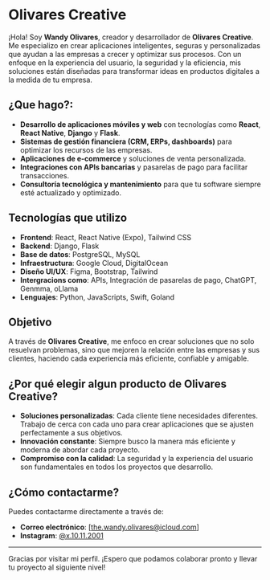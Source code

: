 # Olivares Creative

¡Hola! Soy **Wandy Olivares**, creador y desarrollador de **Olivares Creative**. Me especializo en crear aplicaciones inteligentes, seguras y personalizadas que ayudan a las empresas a crecer y optimizar sus procesos. Con un enfoque en la experiencia del usuario, la seguridad y la eficiencia, mis soluciones están diseñadas para transformar ideas en productos digitales a la medida de tu empresa.

## ¿Que hago?:
- **Desarrollo de aplicaciones móviles y web** con tecnologías como **React**, **React Native**, **Django** y **Flask**.
- **Sistemas de gestión financiera (CRM, ERPs, dashboards)** para optimizar los recursos de las empresas.
- **Aplicaciones de e-commerce** y soluciones de venta personalizada.
- **Integraciones con APIs bancarias** y pasarelas de pago para facilitar transacciones.
- **Consultoría tecnológica y mantenimiento** para que tu software siempre esté actualizado y optimizado.

## Tecnologías que utilizo
- **Frontend**: React, React Native (Expo), Tailwind CSS
- **Backend**: Django, Flask
- **Base de datos**: PostgreSQL, MySQL
- **Infraestructura**: Google Cloud, DigitalOcean 
- **Diseño UI/UX**: Figma, Bootstrap, Tailwind
- **Intergracions como**: APIs, Integración de pasarelas de pago, ChatGPT, Genmma, oLlama
- **Lenguajes**: Python, JavaScripts, Swift, Goland

## Objetivo
A través de **Olivares Creative**, me enfoco en crear soluciones que no solo resuelvan problemas, sino que mejoren la relación entre las empresas y sus clientes, haciendo cada experiencia más eficiente, confiable y amigable.

## ¿Por qué elegir algun producto de Olivares Creative?
- **Soluciones personalizadas**: Cada cliente tiene necesidades diferentes. Trabajo de cerca con cada uno para crear aplicaciones que se ajusten perfectamente a sus objetivos.
- **Innovación constante**: Siempre busco la manera más eficiente y moderna de abordar cada proyecto.
- **Compromiso con la calidad**: La seguridad y la experiencia del usuario son fundamentales en todos los proyectos que desarrollo.

## ¿Cómo contactarme?
Puedes contactarme directamente a través de:

- **Correo electrónico**: [the.wandy.olivares@icloud.com]
- **Instagram**: [@x.10.11.2001](https://instagram.com/x.10.11.2001)

---

Gracias por visitar mi perfil. ¡Espero que podamos colaborar pronto y llevar tu proyecto al siguiente nivel!
